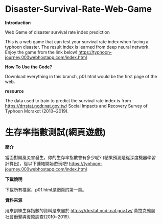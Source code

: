 # Disaster-Survival-Rate-Web-Game
**Introduction**

Web Game of disaster survival rate index prediction

This is a web game that can test your survival rate index when facing a typhoon disaster. The result index is learned from deep neural network. Enjoy the game from the link below!
https://typhoon-journey.000webhostapp.com/index.html

**How To Use the Code?**

Download everything in this branch, p01.html would be the first page of the web.


**resource**

The data used to train to predict the survival rate index is from https://drrstat.ncdr.nat.gov.tw/ Social Impacts and Recovery Survey of Typhoon Morakot (2010~2019).

# 生存率指數測試(網頁遊戲)
**簡介**

當面對颱風災害發生，你的生存率指數會有多少呢? (結果預測是從深度機器學習計算出)，從以下連結開始遊玩吧!
https://typhoon-journey.000webhostapp.com/index.html

**下載說明**

下載所有檔案，p01.html是網頁的第一頁。

**資料來源**

用來訓練生存指數的資料是來自於 https://drrstat.ncdr.nat.gov.tw/ 莫拉克颱風社會衝擊與復原調查(2010~2019).
